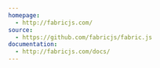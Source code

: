 ```yaml
---
homepage:
  - http://fabricjs.com/
source:
  - https://github.com/fabricjs/fabric.js
documentation:
  - http://fabricjs.com/docs/
---
```

